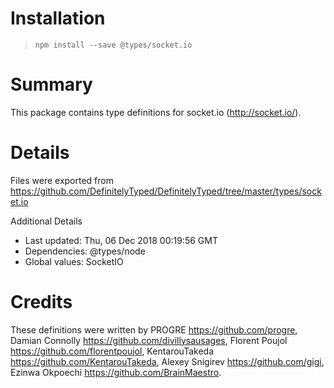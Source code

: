 # Installation
> `npm install --save @types/socket.io`

# Summary
This package contains type definitions for socket.io (http://socket.io/).

# Details
Files were exported from https://github.com/DefinitelyTyped/DefinitelyTyped/tree/master/types/socket.io

Additional Details
 * Last updated: Thu, 06 Dec 2018 00:19:56 GMT
 * Dependencies: @types/node
 * Global values: SocketIO

# Credits
These definitions were written by PROGRE <https://github.com/progre>, Damian Connolly <https://github.com/divillysausages>, Florent Poujol <https://github.com/florentpoujol>, KentarouTakeda <https://github.com/KentarouTakeda>, Alexey Snigirev <https://github.com/gigi>, Ezinwa Okpoechi <https://github.com/BrainMaestro>.
